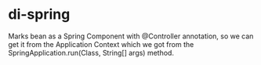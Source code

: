 # di-spring
Marks bean as a Spring Component with @Controller annotation,
so we can get it from the Application Context which we got from
the SpringApplication.run(Class<T>, String[] args) method.

